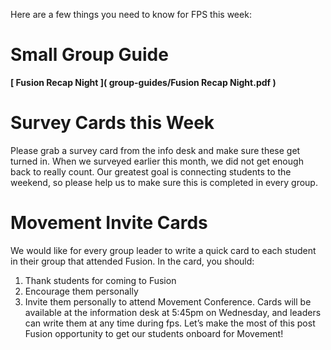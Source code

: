 Here are a few things you need to know for FPS this week:

# Small Group Guide
**[ Fusion Recap Night ]( group-guides/Fusion Recap Night.pdf )**

# Survey Cards this Week
Please grab a survey card from the info desk and make sure these get turned in. When we surveyed earlier this month, we did not get enough back to really count. Our greatest goal is connecting students to the weekend, so please help us to make sure this is completed in every group.

# Movement Invite Cards
We would like for every group leader to write a quick card to each student in their group that attended Fusion. In the card, you should: 
1. Thank students for coming to Fusion
2. Encourage them personally
3. Invite them personally to attend Movement Conference. 
Cards will be available at the information desk at 5:45pm on Wednesday, and leaders can write them at any time during fps. Let’s make the most of this post Fusion opportunity to get our students onboard for Movement!